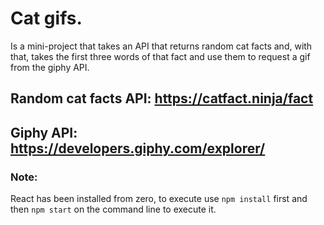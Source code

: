 # Cat gifs.

Is a mini-project that takes an API that returns random cat facts and, with that, takes the first three words of that fact and use them to request a gif from the giphy API.

## Random cat facts API: https://catfact.ninja/fact
## Giphy API: https://developers.giphy.com/explorer/

### Note: 
React has been installed from zero, to execute use ``` npm install ``` first and then ``` npm start ``` on the command line to execute it.